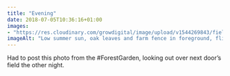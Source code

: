 ```yaml
---
title: "Evening"
date: 2018-07-05T10:36:16+01:00
images: 
- "https://res.cloudinary.com/growdigital/image/upload/v1544269843/field-41299169140.jpg"
imageAlt: "Low summer sun, oak leaves and farm fence in foreground, flies caught in light, field to trees in background"
---
```


Had to post this photo from the #ForestGarden, looking out over next door’s field the other night.
